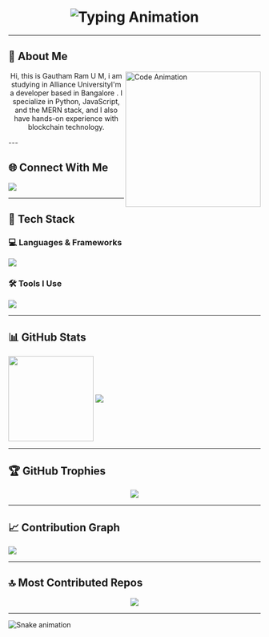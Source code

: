 <h1 align="center">
  <img src="https://readme-typing-svg.herokuapp.com?font=Fira+Code&size=25&pause=1000&center=true&vCenter=true&width=500&lines=Hi+I'm+Gautham+Ram+U+M!;Full-Stack+Developer;Creative+Tech+Educator;Building+Cool+Things+🚀" alt="Typing Animation" />
</h1>


---

## 🧠 About Me

<img align="right" src="https://mir-s3-cdn-cf.behance.net/project_modules/source/06f21a161921919.63cd7887d0a70.gif" width="270" alt="Code Animation" />

<p align = "center">Hi, this is Gautham Ram U M, i am studying in Alliance UniversityI'm a developer based in Bangalore . I specialize in Python, JavaScript, and the MERN stack, and I also have hands-on experience with blockchain technology.</p>
---

## 🌐 Connect With Me

<p>
  <a href="https://www.linkedin.com/in/gautham-ram-4404b431a?utm_source=share&utm_campaign=share_via&utm_content=profile&utm_medium=android_app" target="_blank"><img src="https://skillicons.dev/icons?i=linkedin" /></a>
</p>

---

## 🧰 Tech Stack

### 💻 Languages & Frameworks
  <img src="https://skillicons.dev/icons?i=html,css,js,react,nodejs,express,mongodb,python,tailwind" />


### 🛠️ Tools I Use
<p>
  <img src="https://skillicons.dev/icons?i=git,github,vscode,vercel,postman,prisma,figma,npm" />
</p>

---


## 📊 GitHub Stats

<p >
     <img align="center" height="170" src="https://github-readme-stats.vercel.app/api/top-langs/?username=Umgauthamram&layout=compact&langs_count=16&theme=github_dark"/>
  <img align="center" src="https://streak-stats.demolab.com?user=Umgauthamram&theme=github-dark&hide_border=false" />
</p>

---

## 🏆 GitHub Trophies

<p align="center">
  <img src="https://github-profile-trophy.vercel.app/?username=Umgauthamram&theme=algolia&no-frame=false&no-bg=true&margin-w=15" />
</p>

---

## 📈 Contribution Graph

<p>
  <img src="https://github-readme-activity-graph.vercel.app/graph?username=Umgauthamram&theme=react-dark&bg_color=1d1d1d&color=00bcd4&line=00f5a0&point=f5a623&area=true&hide_border=true" />
</p>

---

## 🔝 Most Contributed Repos

<p align="center">
  <img src="https://github-contributor-stats.vercel.app/api?username=Umgauthamram&limit=5&theme=dark&combine_all_yearly_contributions=true" />
</p>

---

<img src="https://raw.githubusercontent.com/Umgauthamram/Umgauthamram/output/snake.svg" alt="Snake animation" />

 
